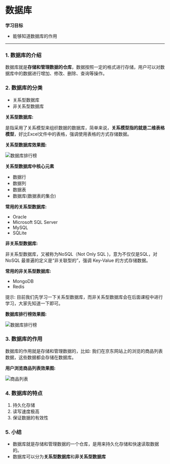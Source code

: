 # 数据库

**学习目标**

* 能够知道数据库的作用

---

### 1. 数据库的介绍

数据库就是**存储和管理数据的仓库**，数据按照一定的格式进行存储，用户可以对数据库中的数据进行增加、修改、删除、查询等操作。

### 2. 数据库的分类

* 关系型数据库
* 非关系型数据库

**关系型数据库:**

是指采用了关系模型来组织数据的数据库，简单来说，**关系模型指的就是二维表格模型**，好比Excel文件中的表格，强调使用表格的方式存储数据。

**关系型数据库效果图:**

![数据库排行榜](/mysqlbase/imgs/关系型数据库.png)

**关系型数据库中核心元素**

* 数据行
* 数据列
* 数据表
* 数据库(数据表的集合)

**常用的关系型数据库:**

* Oracle
* Microsoft SQL Server
* MySQL
* SQLite

**非关系型数据库:**

非关系型数据库，又被称为NoSQL（Not Only SQL )，意为不仅仅是SQL，对NoSQL 最普遍的定义是“非关联型的”，强调 Key-Value 的方式存储数据。

**常用的非关系型数据库:**

* MongoDB
* Redis

提示: 目前我们先学习一下关系型数据库，而非关系型数据库会在后面课程中进行学习，大家先知道一下即可。


**数据库排行榜效果图:**

![数据库排行榜](/mysqlbase/imgs/数据库排行.png)


### 3. 数据库的作用

数据库的作用就是存储和管理数据的，比如: 我们在京东网站上的浏览的商品列表数据，这些数据都会存储在数据库。

**用户浏览商品列表效果图:**

![商品列表](/mysqlbase/imgs/商品列表.png)


### 4. 数据库的特点

1. 持久化存储
2. 读写速度极高
3. 保证数据的有效性


### 5. 小结

* 数据库就是存储和管理数据的一个仓库，是用来持久化存储和快速读取数据的。
* 数据库可以分为**关系型数据库**和**非关系型数据库**



